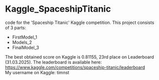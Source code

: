 # Kaggle_SpaceshipTitanic
code for the 'Spaceship Titanic' Kaggle competition.
This project consists of 3 parts:
  - FirstModel_1
  - Models_2
  - FinalModel_3

The best obtained score on Kaggle is 0.81155,
23rd place on Leaderboard (31.03.2025). 
The leaderboard is available here:
https://www.kaggle.com/competitions/spaceship-titanic/leaderboard
<br> My username on Kaggle:
timnst
